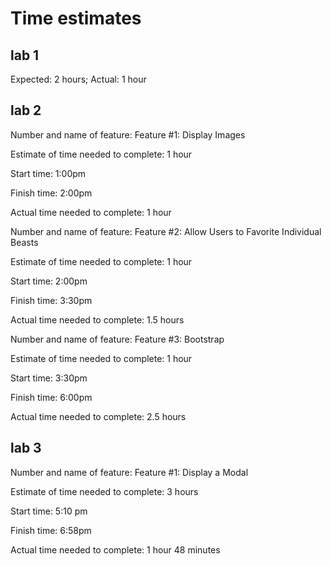 # Time estimates  

## lab 1  

Expected: 2 hours;
Actual: 1 hour

## lab 2

Number and name of feature: Feature #1: Display Images  

Estimate of time needed to complete: 1 hour

Start time: 1:00pm

Finish time: 2:00pm

Actual time needed to complete: 1 hour

Number and name of feature: Feature #2: Allow Users to Favorite Individual Beasts  

Estimate of time needed to complete: 1 hour

Start time: 2:00pm

Finish time: 3:30pm

Actual time needed to complete: 1.5 hours

Number and name of feature: Feature #3: Bootstrap

Estimate of time needed to complete: 1 hour

Start time: 3:30pm

Finish time: 6:00pm

Actual time needed to complete: 2.5 hours

## lab 3

Number and name of feature: Feature #1: Display a Modal

Estimate of time needed to complete: 3 hours

Start time: 5:10 pm

Finish time: 6:58pm

Actual time needed to complete: 1 hour 48 minutes
